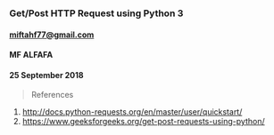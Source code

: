 ### Get/Post HTTP Request using Python 3 ###
#### miftahf77@gmail.com ####
#### MF ALFAFA ####
#### 25 September 2018 ####

> References

1. http://docs.python-requests.org/en/master/user/quickstart/
2. https://www.geeksforgeeks.org/get-post-requests-using-python/
